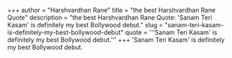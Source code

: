 +++
author = "Harshvardhan Rane"
title = "the best Harshvardhan Rane Quote"
description = "the best Harshvardhan Rane Quote: 'Sanam Teri Kasam' is definitely my best Bollywood debut."
slug = "sanam-teri-kasam-is-definitely-my-best-bollywood-debut"
quote = '''Sanam Teri Kasam' is definitely my best Bollywood debut.'''
+++
'Sanam Teri Kasam' is definitely my best Bollywood debut.
